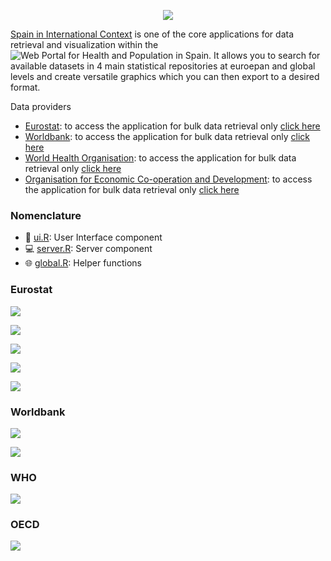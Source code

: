 <p align="center"><a href="http://193.146.75.235/sample-apps/final_apps/layout/"><img src="https://github.com/ordanovich/images/blob/master/logoColorcentered_medium.png?raw=true"></a></p>

[Spain in International Context](http://193.146.75.235/sample-apps/final_apps/international_context/) is one of the core applications for data retrieval and visualization within the ![Web Portal for Health and Population in Spain](http://193.146.75.235/sample-apps/final_apps/layout/). It allows you to search for available datasets in 4 main statistical repositories at euroepan and global levels and create versatile graphics which you can then export to a desired format. 

Data providers
- [Eurostat](https://ec.europa.eu/eurostat/home): to access the application for bulk data retrieval only [click here](http://193.146.75.235/sample-apps/final_apps/eurostat_download/) 
- [Worldbank](https://www.worldbank.org/): to access the application for bulk data retrieval only [click here](http://193.146.75.235/sample-apps/final_apps/worldbank_download/) 
- [World Health Organisation](https://www.who.int/): to access the application for bulk data retrieval only [click here](http://193.146.75.235/sample-apps/final_apps/who_download/) 
- [ Organisation for Economic Co-operation and Development](https://www.oecd.org): to access the application for bulk data retrieval only [click here](http://193.146.75.235/sample-apps/final_apps/worldbank_download/) 

### Nomenclature

- :raising_hand: [ui.R](https://github.com/ordanovich/SpainInternationalContext/blob/master/ui.R): User Interface component
- :computer: [server.R](https://github.com/ordanovich/SpainInternationalContext/blob/master/server.R): Server component
- :globe_with_meridians: [global.R](https://github.com/ordanovich/SpainInternationalContext/blob/master/global.R): Helper functions

### Eurostat

![](https://github.com/ordanovich/images/blob/master/animated_eurostat_search.gif?raw=true)

![](https://github.com/ordanovich/images/blob/master/animated_eurostat_plotly.gif?raw=true)

![](https://github.com/ordanovich/images/blob/master/animated_eurostat_ggstatsplot.gif?raw=true)

![](https://github.com/ordanovich/images/blob/master/_animated_eurostat_heatmap.gif?raw=true)

![](https://github.com/ordanovich/images/blob/master/animated_switch_pages.gif?raw=true)

### Worldbank

![](https://github.com/ordanovich/images/blob/master/animated_wb_graphMap.gif?raw=true)

![](https://github.com/ordanovich/images/blob/master/animated_wb_ggstatsplot.gif?raw=true)

### WHO

![](https://github.com/ordanovich/images/blob/master/animated_who_circular.gif?raw=true)

### OECD

![](https://github.com/ordanovich/images/blob/master/animated_oecd.gif?raw=true)
